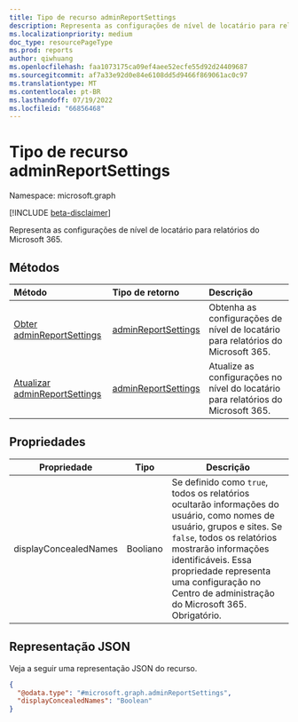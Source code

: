```yaml
---
title: Tipo de recurso adminReportSettings
description: Representa as configurações de nível de locatário para relatórios do Microsoft 365.
ms.localizationpriority: medium
doc_type: resourcePageType
ms.prod: reports
author: qiwhuang
ms.openlocfilehash: faa1073175ca09ef4aee52ecfe55d92d24409687
ms.sourcegitcommit: af7a33e92d0e84e6108dd5d9466f869061ac0c97
ms.translationtype: MT
ms.contentlocale: pt-BR
ms.lasthandoff: 07/19/2022
ms.locfileid: "66856468"
---
```

# <a name="adminreportsettings-resource-type"></a>Tipo de recurso adminReportSettings

Namespace: microsoft.graph

[!INCLUDE [beta-disclaimer](../../includes/beta-disclaimer.md)]

Representa as configurações de nível de locatário para relatórios do Microsoft 365.

## <a name="methods"></a>Métodos

|Método|Tipo de retorno|Descrição|
|:---|:---|:---|
|[Obter adminReportSettings](../api/adminreportsettings-get.md)|[adminReportSettings](../resources/adminreportsettings.md)|Obtenha as configurações de nível de locatário para relatórios do Microsoft 365.|
|[Atualizar adminReportSettings](../api/adminreportsettings-update.md)|[adminReportSettings](../resources/adminreportsettings.md)|Atualize as configurações no nível do locatário para relatórios do Microsoft 365.|

## <a name="properties"></a>Propriedades

| Propriedade       | Tipo           | Descrição                                 |
| -------------- | -------------- | ------------------------------------------- |
| displayConcealedNames | Booliano | Se definido como `true`, todos os relatórios ocultarão informações do usuário, como nomes de usuário, grupos e sites. Se `false`, todos os relatórios mostrarão informações identificáveis. Essa propriedade representa uma configuração no Centro de administração do Microsoft 365. Obrigatório. |

## <a name="json-representation"></a>Representação JSON

Veja a seguir uma representação JSON do recurso.
<!-- {
  "blockType": "resource",
  "@odata.type": "microsoft.graph.adminReportSettings",
  "baseType": "microsoft.graph.entity",
  "openType": false
}
-->
``` json
{
  "@odata.type": "#microsoft.graph.adminReportSettings",
  "displayConcealedNames": "Boolean"
}
```
